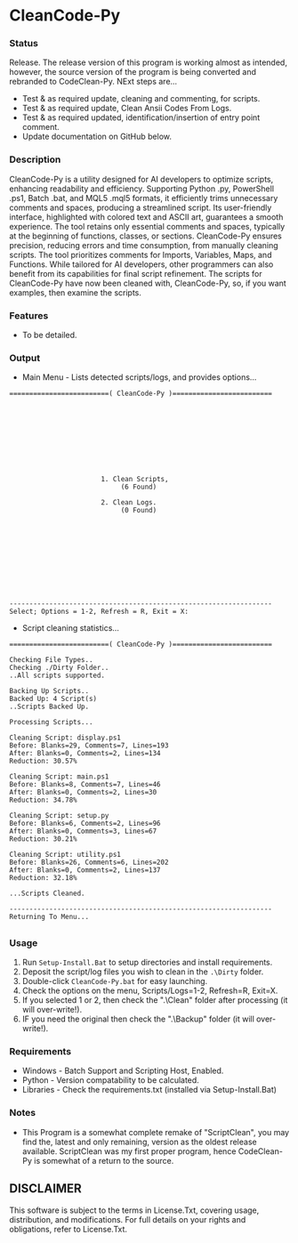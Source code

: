 # CleanCode-Py

### Status
Release. The release version of this program is working almost as intended, however, the source version of the program is being converted and rebranded to CodeClean-Py. NExt steps are...
- Test & as required update, cleaning and commenting, for scripts.
- Test & as required update, Clean Ansii Codes From Logs.
- Test & as required updated, identification/insertion of entry point comment.
- Update documentation on GitHub below.

### Description
CleanCode-Py is a utility designed for AI developers to optimize scripts, enhancing readability and efficiency. Supporting Python .py, PowerShell .ps1, Batch .bat, and MQL5 .mql5 formats, it efficiently trims unnecessary comments and spaces, producing a streamlined script. Its user-friendly interface, highlighted with colored text and ASCII art, guarantees a smooth experience. The tool retains only essential comments and spaces, typically at the beginning of functions, classes, or sections. CleanCode-Py ensures precision, reducing errors and time consumption, from manually cleaning scripts. The tool prioritizes comments for Imports, Variables, Maps, and Functions. While tailored for AI developers, other programmers can also benefit from its capabilities for final script refinement. The scripts for CleanCode-Py have now been cleaned with, CleanCode-Py, so, if you want examples, then examine the scripts. 

### Features
- To be detailed.

### Output
- Main Menu - Lists detected scripts/logs, and provides options...
```
=========================( CleanCode-Py )=========================










                       1. Clean Scripts,
                            (6 Found)

                       2. Clean Logs.
                            (0 Found)











------------------------------------------------------------------
Select; Options = 1-2, Refresh = R, Exit = X:

```
- Script cleaning statistics...
```
=========================( CleanCode-Py )=========================

Checking File Types..
Checking ./Dirty Folder..
..All scripts supported.

Backing Up Scripts..
Backed Up: 4 Script(s)
..Scripts Backed Up.

Processing Scripts...

Cleaning Script: display.ps1
Before: Blanks=29, Comments=7, Lines=193
After: Blanks=0, Comments=2, Lines=134
Reduction: 30.57%

Cleaning Script: main.ps1
Before: Blanks=8, Comments=7, Lines=46
After: Blanks=0, Comments=2, Lines=30
Reduction: 34.78%

Cleaning Script: setup.py
Before: Blanks=6, Comments=2, Lines=96
After: Blanks=0, Comments=3, Lines=67
Reduction: 30.21%

Cleaning Script: utility.ps1
Before: Blanks=26, Comments=6, Lines=202
After: Blanks=0, Comments=2, Lines=137
Reduction: 32.18%

...Scripts Cleaned.

------------------------------------------------------------------
Returning To Menu...

```

##

### Usage
1. Run `Setup-Install.Bat` to setup directories and install requirements.
1. Deposit the script/log files you wish to clean in the `.\Dirty` folder.
2. Double-click `CleanCode-Py.bat` for easy launching.
3. Check the options on the menu, Scripts/Logs=1-2, Refresh=R, Exit=X.
4. If you selected 1 or 2, then check the ".\Clean" folder after processing  (it will over-write!).
5. IF you need the original then check the ".\Backup" folder (it will over-write!).

### Requirements
- Windows - Batch Support and Scripting Host, Enabled.
- Python - Version compatability to be calculated.
- Libraries - Check the requirements.txt (installed via Setup-Install.Bat)

### Notes
- This Program is a somewhat complete remake of "ScriptClean", you may find the, latest and only remaining, version as the oldest release available. ScriptClean was my first proper program, hence CodeClean-Py is somewhat of a return to the source.

## DISCLAIMER
This software is subject to the terms in License.Txt, covering usage, distribution, and modifications. For full details on your rights and obligations, refer to License.Txt.

